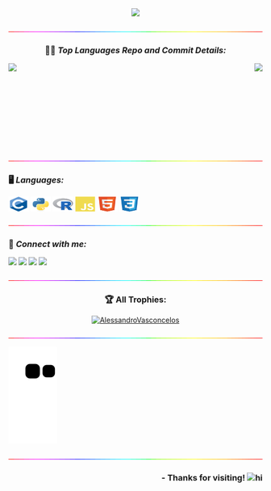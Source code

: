 <div align="center"> 
  <img src="https://readme-typing-svg.herokuapp.com/?lines=Hello,+welcome!;+I'm+Alessandro+Vasconcelos;+Nice+to+meet+you!&center=true&size=290&font=Fira+Code&size=25&color=F7F7F7&background=000000&center=true&vCenter=true&width=450&duration=2999&pause=200">
</div>
 
<a align="left" href="#"><img width="100%" height="1" src="bar.gif" /></a>
 
 
<h3 align="center">
<b>👨‍💻 <i>Top Languages Repo and Commit Details:</i></b>
</h3>
<p>
<div>
  <a href="https://github.com/AlessandroVasconcelos">
  <img align="right" height="180em" src="https://github-readme-stats.vercel.app/api?username=AlessandroVasconcelos&show_icons=true&theme=dark&include_all_commits=true&count_private=true&icon_color=FFFFFF&border_radius=4.5"/>
  <img align="left" height="80em" src="https://github-readme-stats.vercel.app/api/top-langs/?username=AlessandroVasconcelos&layout=compact&langs_count=7&theme=dark"/>
</a>
</div>
</p>
</details>


<a align="left" href="#"><img width="100%" height="1" src="bar.gif" /></a>


<div style="display: inline_block">
<h3 align="left">
<b> 🖥 <i>Languages:</i></b>
</h3>
  <img align="center" alt="C" height="30" width="40" src="https://github.com/devicons/devicon/blob/master/icons/c/c-original.svg">
  <img align="center" alt="Python" height="30" width="40" src="https://raw.githubusercontent.com/devicons/devicon/master/icons/python/python-original.svg">
  <img align="center" alt="R" height="30" width="40" src="https://github.com/devicons/devicon/blob/master/icons/r/r-original.svg">
  <img align="center" alt="Js" height="30" width="40" src="https://raw.githubusercontent.com/devicons/devicon/master/icons/javascript/javascript-plain.svg">
  <img align="center" alt="HTML" height="30" width="40" src="https://raw.githubusercontent.com/devicons/devicon/master/icons/html5/html5-original.svg">
  <img align="center" alt="CSS" height="30" width="40" src="https://raw.githubusercontent.com/devicons/devicon/master/icons/css3/css3-original.svg">
</div>

<a align="left" href="#"><img width="100%" height="1" src="bar.gif" /></a>
 
<h3 align="left">
  <b>📱 <i>Connect with me:</i></b>
</h3>
<div>
  <a href = "https://github.com/AlessandroVasconcelos"><img src="https://img.shields.io/badge/-Github-%23333?style=for-the-badge&logo=github&logoColor=white" arget="_blank"></a>
  <a href="https://www.linkedin.com/in/alessandro-vasconcelos-1520781a5/" target="_blank"><img src="https://img.shields.io/badge/-LinkedIn-%230077B5?style=for-the-badge&logo=linkedin&logoColor=white" target="_blank"></a>
  <a href = "mailto:alessandro.fin.jf@gmail.com"><img src="https://img.shields.io/badge/-Gmail-%23333?style=for-the-badge&logo=gmail&logoColor=white" target="_blank"></a>
  <a href="https://www.instagram.com/alessandro.vasconcelos_/" target="_blank"><img src="https://img.shields.io/badge/-Instagram-%23E4405F?style=for-the-badge&logo=instagram&logoColor=white" target="_blank"></a>
</div>
 
<a align="left" href="#"><img width="100%" height="1" src="bar.gif" /></a>


<h3 align="center">
  <b>🏆 All Trophies:</b>
</h3>
  <p align="center"> 
    <a href="https://github-profile-trophy.vercel.app/?username=AlessandroVasconcelos
&theme=onestar"><img src="https://github-profile-trophy.vercel.app/?username=AlessandroVasconcelos&theme=onestar" alt="AlessandroVasconcelos" /></a>
  </p> 

<a align="left" href="#"><img width="100%" height="1" src="bar.gif" /></a>


![Snake animation](https://github.com/AlessandroVasconcelos/AlessandroVasconcelos/blob/output/github-contribution-grid-snake.svg)


<a align="left" href="#"><img width="100%" height="1" src="bar.gif" /></a>


<div align="right">
<h3>- Thanks for visiting! <img src="https://user-images.githubusercontent.com/1303154/88677602-1635ba80-d120-11ea-84d8-d263ba5fc3c0.gif" width="28px" alt="hi">
</h3>
</div>
